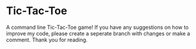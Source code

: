 # Tic-Tac-Toe
A command line Tic-Tac-Toe game!
If you have any suggestions on how to improve my code, please create a seperate branch with changes or make a comment. Thank you for reading.

